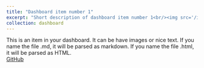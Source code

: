 ```yaml
---
title: "Dashboard item number 1"
excerpt: "Short description of dashboard item number 1<br/><img src='/images/500x300.png'>"
collection: dashboard
---
```


This is an item in your dashboard. It can be have images or nice text. If you name the file .md, it will be parsed as markdown. If you name the file .html, it will be parsed as HTML. 
<br/>
[GitHub](https://github.com)


